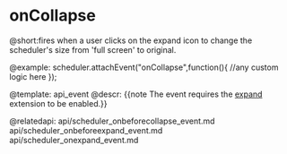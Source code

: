 onCollapse
=============
@short:fires when a user clicks on the expand icon to change the scheduler's size from 'full screen' to original.
	

@example:
scheduler.attachEvent("onCollapse",function(){
	//any custom logic here
});

@template:	api_event
@descr:
{{note The event requires the [expand](extensions_list.md#expand) extension to be enabled.}}


@relatedapi:
	api/scheduler_onbeforecollapse_event.md
	api/scheduler_onbeforeexpand_event.md
	api/scheduler_onexpand_event.md